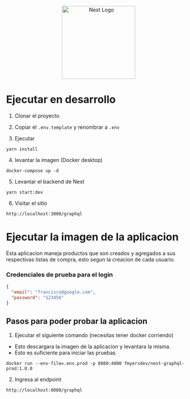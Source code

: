 <p align="center">
  <a href="http://nestjs.com/" target="blank"><img src="https://nestjs.com/img/logo-small.svg" width="200" alt="Nest Logo" /></a>
</p>

[circleci-image]: https://img.shields.io/circleci/build/github/nestjs/nest/master?token=abc123def456
[circleci-url]: https://circleci.com/gh/nestjs/nest

# Ejecutar en desarrollo

1. Clonar el proyecto

2. Copiar el `.env.template` y renombrar a `.env`

3. Ejecutar

```
yarn install
```

4. levantar la imagen (Docker desktop)

```
docker-compose up -d
```

5. Levantar el backend de Nest

```
yarn start:dev
```

6. Visitar el sitio

```
http://localhost:3000/graphql
```

# Ejecutar la imagen de la aplicacion

Esta aplicacion maneja productos que son creados y agregados a sus respectivas listas de compra, esto segun la creacion de cada usuario.

### Credenciales de prueba para el login

```JSON
{
  "email": "francisco@google.com",
  "password": "123456"
}
```

## Pasos para poder probar la aplicacion

1. Ejecutar el siguiente comando (necesitas tener docker corriendo)

- Esto descargara la imagen de la aplicacion y levantara la misma.
- Esto es suficiente para iniciar las pruebas

```
docker run --env-file=.env.prod -p 8080:4000 fmyersdev/nest-graphql-prod:1.0.0
```

2. Ingresa al endpoint

```
http://localhost:8080/graphql
```
